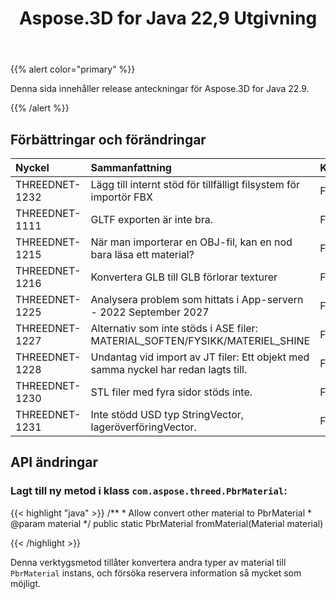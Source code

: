 ﻿---
title: Aspose.3D for Java 22,9 Utgivning
type: docs
weight: 4
url: /sv/java/aspose-3d-for-java-22-9-release-notes/
description: Publiceringsnoterna av Aspose.3D for Java 22.9.
---
{{% alert color="primary" %}}

Denna sida innehåller release anteckningar för Aspose.3D for Java 22.9.

{{% /alert %}}
## **Förbättringar och förändringar**

|**Nyckel**|**Sammanfattning**|**Kategori**|
|:- |:- |:- |
|THREEDNET-1232 |Lägg till internt stöd för tillfälligt filsystem för importör FBX|Förbättring|
|THREEDNET-1111 |GLTF exporten är inte bra.|Felrättning|
|THREEDNET-1215 |När man importerar en OBJ-fil, kan en nod bara läsa ett material?|Felrättning|
|THREEDNET-1216 |Konvertera GLB till GLB förlorar texturer|Felrättning|
|THREEDNET-1225 |Analysera problem som hittats i App-servern - 2022 September 2027|Felrättning|
|THREEDNET-1227 |Alternativ som inte stöds i ASE filer: MATERIAL_SOFTEN/FYSIKK/MATERIEL_SHINE|Felrättning|
|THREEDNET-1228 |Undantag vid import av JT filer: Ett objekt med samma nyckel har redan lagts till.|Felrättning|
|THREEDNET-1230 |STL filer med fyra sidor stöds inte.|Felrättning|
|THREEDNET-1231 |Inte stödd USD typ StringVector, lageröverföringVector.|Felrättning|


## API ändringar ##


### Lagt till ny metod i klass `com.aspose.threed.PbrMaterial`:

{{< highlight "java" >}}
    /**
     * Allow convert other material to PbrMaterial
     * @param material 
     */
    public static PbrMaterial fromMaterial(Material material)

{{< /highlight >}}


Denna verktygsmetod tillåter konvertera andra typer av material till `PbrMaterial` instans, och försöka reservera information så mycket som möjligt.


